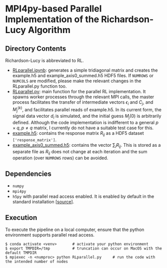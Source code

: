 # MPI4py-based Parallel Implementation of the Richardson-Lucy Algorithm

## Directory Contents

Richardson-Lucy is abbreviated to RL.

- [RLparallel.ipynb](RLparallel.ipynb): generates a simple tridiagonal matrix and creates the example.h5 and example_axis0_summed.h5 HDF5 files. If `NUMROWS` or `NUMCOLS` are modified, please make the relevant changes in the RLparallel.py function too. 
- [RLparallel.py](RLparallel.py): main function for the parallel RL implementation. It spawns worker processes through the relevant MPI calls,  the master process facilitates the transfer of intermediate vectors $\epsilon_i$ and $C_j$, and $M_j^{(k)}$, and facilitates parallel reads of example.h5. In its current form, the signal data vector $d_i$ is simulated, and the initial guess $M_j{(0)}$ is arbitrarily defined. Although the code implementation is indifferent to a general $p\times q, p\neq q$ matrix, I currently do not have a suitable test case for this. 
- [example.h5](example.h5): contains the response matrix $R_{ij}$ as a HDF5 dataset `['response_matrix']`. 
- [example_axis0_summed.h5](example_axis0_summed.h5): contains the vector $\sum_i R_{ij}$. This is stored as a separate file as $R_{ij}$ does not change at each iteration and the sum operation (over `NUMROWS` rows) can be avoided. 

## Dependencies
- `numpy`
- `mpi4py`
- `h5py` with parallel read access enabled. It is enabled by default in the standard installation [[source](https://docs.h5py.org/en/latest/mpi.html)]. 

## Execution

To execute the pipeline on a local computer, ensure that the python environment supports parallel read access. 
```
$ conda activate <venv>       # activate your python environment
$ export TMPDIR=/tmp          # truncation can occur on MacOS with the default TMPDIR
$ mpiexec -n <numproc> python RLparallel.py     # run the code with the intended number of nodes
```